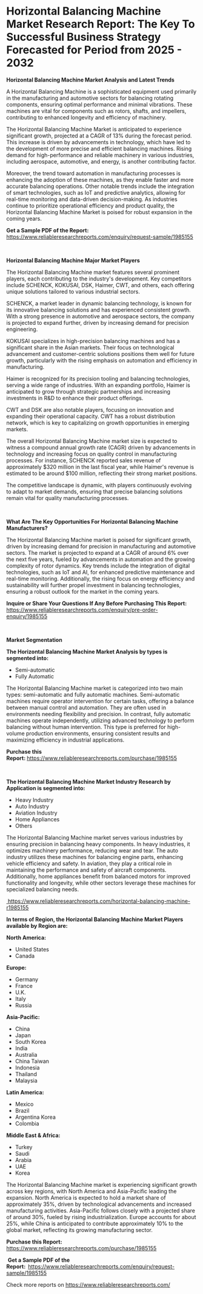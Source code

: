 <p><h1>Horizontal Balancing Machine Market Research Report: The Key To Successful Business Strategy Forecasted for Period from 2025 - 2032</h1></p><p><strong>Horizontal Balancing Machine Market Analysis and Latest Trends</strong></p>
<p><p>A Horizontal Balancing Machine is a sophisticated equipment used primarily in the manufacturing and automotive sectors for balancing rotating components, ensuring optimal performance and minimal vibrations. These machines are vital for components such as rotors, shafts, and impellers, contributing to enhanced longevity and efficiency of machinery.</p><p>The Horizontal Balancing Machine Market is anticipated to experience significant growth, projected at a CAGR of 13% during the forecast period. This increase is driven by advancements in technology, which have led to the development of more precise and efficient balancing machines. Rising demand for high-performance and reliable machinery in various industries, including aerospace, automotive, and energy, is another contributing factor.</p><p>Moreover, the trend toward automation in manufacturing processes is enhancing the adoption of these machines, as they enable faster and more accurate balancing operations. Other notable trends include the integration of smart technologies, such as IoT and predictive analytics, allowing for real-time monitoring and data-driven decision-making. As industries continue to prioritize operational efficiency and product quality, the Horizontal Balancing Machine Market is poised for robust expansion in the coming years.</p></p>
<p><strong>Get a Sample PDF of the Report:&nbsp;</strong> <a href="https://www.reliableresearchreports.com/enquiry/request-sample/1985155?utm_campaign=2002&utm_medium=2&utm_source=Github&utm_content=ia&utm_term=19022025&utm_id=horizontal-balancing-machine">https://www.reliableresearchreports.com/enquiry/request-sample/1985155</a></p>
<p>&nbsp;</p>
<p><strong>Horizontal Balancing Machine Major Market Players</strong></p>
<p><p>The Horizontal Balancing Machine market features several prominent players, each contributing to the industry's development. Key competitors include SCHENCK, KOKUSAI, DSK, Haimer, CWT, and others, each offering unique solutions tailored to various industrial sectors.</p><p>SCHENCK, a market leader in dynamic balancing technology, is known for its innovative balancing solutions and has experienced consistent growth. With a strong presence in automotive and aerospace sectors, the company is projected to expand further, driven by increasing demand for precision engineering.</p><p>KOKUSAI specializes in high-precision balancing machines and has a significant share in the Asian markets. Their focus on technological advancement and customer-centric solutions positions them well for future growth, particularly with the rising emphasis on automation and efficiency in manufacturing.</p><p>Haimer is recognized for its precision tooling and balancing technologies, serving a wide range of industries. With an expanding portfolio, Haimer is anticipated to grow through strategic partnerships and increasing investments in R&D to enhance their product offerings.</p><p>CWT and DSK are also notable players, focusing on innovation and expanding their operational capacity. CWT has a robust distribution network, which is key to capitalizing on growth opportunities in emerging markets.</p><p>The overall Horizontal Balancing Machine market size is expected to witness a compound annual growth rate (CAGR) driven by advancements in technology and increasing focus on quality control in manufacturing processes. For instance, SCHENCK reported sales revenue of approximately $320 million in the last fiscal year, while Haimer's revenue is estimated to be around $100 million, reflecting their strong market positions.</p><p>The competitive landscape is dynamic, with players continuously evolving to adapt to market demands, ensuring that precise balancing solutions remain vital for quality manufacturing processes.</p></p>
<p>&nbsp;</p>
<p><strong>What Are The Key Opportunities For Horizontal Balancing Machine Manufacturers?</strong></p>
<p><p>The Horizontal Balancing Machine market is poised for significant growth, driven by increasing demand for precision in manufacturing and automotive sectors. The market is projected to expand at a CAGR of around 6% over the next five years, fueled by advancements in automation and the growing complexity of rotor dynamics. Key trends include the integration of digital technologies, such as IoT and AI, for enhanced predictive maintenance and real-time monitoring. Additionally, the rising focus on energy efficiency and sustainability will further propel investment in balancing technologies, ensuring a robust outlook for the market in the coming years.</p></p>
<p><strong>Inquire or Share Your Questions If Any Before Purchasing This Report:</strong> <a href="https://www.reliableresearchreports.com/enquiry/pre-order-enquiry/1985155?utm_campaign=2002&utm_medium=2&utm_source=Github&utm_content=ia&utm_term=19022025&utm_id=horizontal-balancing-machine">https://www.reliableresearchreports.com/enquiry/pre-order-enquiry/1985155</a></p>
<p>&nbsp;</p>
<p><strong>Market Segmentation</strong></p>
<p><strong>The Horizontal Balancing Machine Market Analysis by types is segmented into:</strong></p>
<p><ul><li>Semi-automatic</li><li>Fully Automatic</li></ul></p>
<p><p>The Horizontal Balancing Machine market is categorized into two main types: semi-automatic and fully automatic machines. Semi-automatic machines require operator intervention for certain tasks, offering a balance between manual control and automation. They are often used in environments needing flexibility and precision. In contrast, fully automatic machines operate independently, utilizing advanced technology to perform balancing without human intervention. This type is preferred for high-volume production environments, ensuring consistent results and maximizing efficiency in industrial applications.</p></p>
<p><strong>Purchase this Report:&nbsp;</strong><a href="https://www.reliableresearchreports.com/purchase/1985155?utm_campaign=2002&utm_medium=2&utm_source=Github&utm_content=ia&utm_term=19022025&utm_id=horizontal-balancing-machine">https://www.reliableresearchreports.com/purchase/1985155</a></p>
<p>&nbsp;</p>
<p><strong>The Horizontal Balancing Machine Market Industry Research by Application is segmented into:</strong></p>
<p><ul><li>Heavy Industry</li><li>Auto Industry</li><li>Aviation Industry</li><li>Home Appliances</li><li>Others</li></ul></p>
<p><p>The Horizontal Balancing Machine market serves various industries by ensuring precision in balancing heavy components. In heavy industries, it optimizes machinery performance, reducing wear and tear. The auto industry utilizes these machines for balancing engine parts, enhancing vehicle efficiency and safety. In aviation, they play a critical role in maintaining the performance and safety of aircraft components. Additionally, home appliances benefit from balanced motors for improved functionality and longevity, while other sectors leverage these machines for specialized balancing needs.</p></p>
<p><a href="https://www.reliableresearchreports.com/horizontal-balancing-machine-r1985155?utm_campaign=2002&utm_medium=2&utm_source=Github&utm_content=ia&utm_term=19022025&utm_id=horizontal-balancing-machine">&nbsp;https://www.reliableresearchreports.com/horizontal-balancing-machine-r1985155</a></p>
<p><strong>In terms of Region, the Horizontal Balancing Machine Market Players available by Region are:</strong></p>
<p>
    <p> <strong> North America: </strong>
        <ul>
            <li>United States</li>
            <li>Canada</li>
        </ul>
        </p> 
    <p> <strong> Europe: </strong>
        <ul>
            <li>Germany</li>
            <li>France</li>
            <li>U.K.</li>
            <li>Italy</li>
            <li>Russia</li>
        </ul>
        </p> 
    <p> <strong> Asia-Pacific: </strong>
        <ul>
            <li>China</li>
            <li>Japan</li>
            <li>South Korea</li>
            <li>India</li>
            <li>Australia</li>
            <li>China Taiwan</li>
            <li>Indonesia</li>
            <li>Thailand</li>
            <li>Malaysia</li>
        </ul>
        </p> 
    <p> <strong> Latin America: </strong>
        <ul>
            <li>Mexico</li>
            <li>Brazil</li>
            <li>Argentina Korea</li>
            <li>Colombia</li>
        </ul>
        </p> 
    <p> <strong> Middle East & Africa: </strong>
        <ul>
            <li>Turkey</li>
            <li>Saudi</li>
            <li>Arabia</li>
            <li>UAE</li>
            <li>Korea</li>
        </ul>
    </p>
    </p>
<p><p>The Horizontal Balancing Machine market is experiencing significant growth across key regions, with North America and Asia-Pacific leading the expansion. North America is expected to hold a market share of approximately 35%, driven by technological advancements and increased manufacturing activities. Asia-Pacific follows closely with a projected share of around 30%, fueled by rising industrialization. Europe accounts for about 25%, while China is anticipated to contribute approximately 10% to the global market, reflecting its growing manufacturing sector.</p></p>
<p><strong>Purchase this Report: </strong><a href="https://www.reliableresearchreports.com/purchase/1985155?utm_campaign=2002&utm_medium=2&utm_source=Github&utm_content=ia&utm_term=19022025&utm_id=horizontal-balancing-machine">https://www.reliableresearchreports.com/purchase/1985155</a></p>
<p>&nbsp;<strong>Get a Sample PDF of the Report:&nbsp;&nbsp;</strong><a href="https://www.reliableresearchreports.com/enquiry/request-sample/1985155?utm_campaign=2002&utm_medium=2&utm_source=Github&utm_content=ia&utm_term=19022025&utm_id=horizontal-balancing-machine">https://www.reliableresearchreports.com/enquiry/request-sample/1985155</a></p>
<p><strong></strong></p>
<p>Check more reports on <a href="https://www.reliableresearchreports.com/?utm_campaign=2002&utm_medium=2&utm_source=Github&utm_content=ia&utm_term=19022025&utm_id=horizontal-balancing-machine">https://www.reliableresearchreports.com/</a></p>